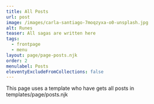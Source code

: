 ```yaml
---
title: All Posts
url: post
image: /images/carla-santiago-7moqzyxa-o0-unsplash.jpg
alt: Runes
teaser: All sagas are written here
tags:
  - frontpage
  - menu
layout: page/page-posts.njk
order: 2
menulabel: Posts
eleventyExcludeFromCollections: false
---
```


This page uses a template who have gets all posts in templates/page/posts.njk
